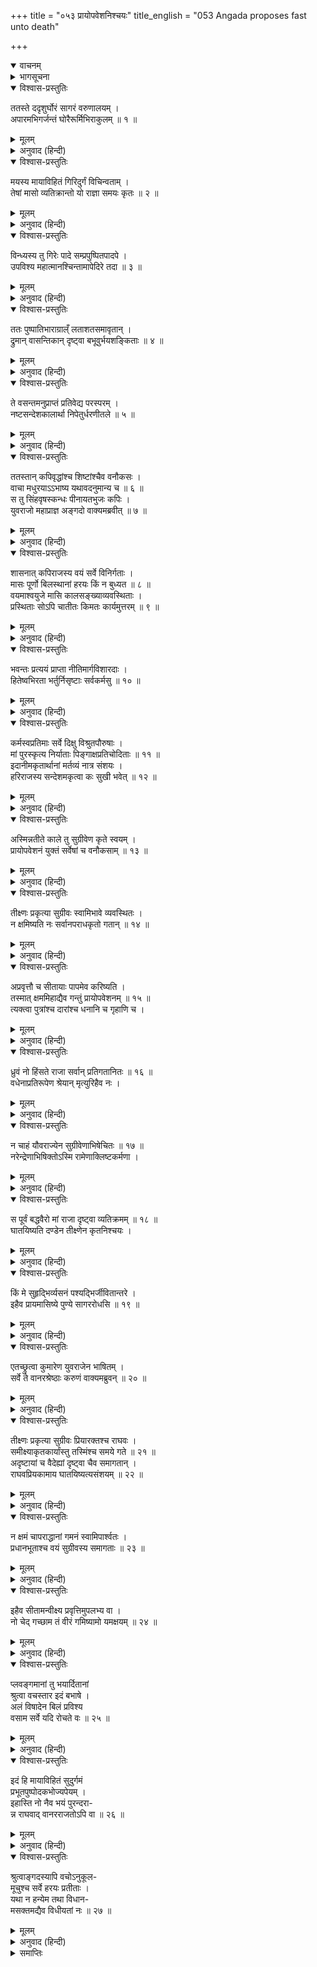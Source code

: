 +++
title = "०५३ प्रायोपवेशनिश्चयः"
title_english = "053 Angada proposes fast unto death"

+++
<details open><summary>वाचनम्</summary>
<div caption="श्रीराम-हरिसीताराममूर्ति-घनपाठिभ्यां वचनम्" class="audioEmbed" src="https://archive.org/download/Ramayana-recitation-Sriram-harisItArAmamUrti-Ghanapaati-v2/Kanda_4/Kanda_4_KSK-053-Prayo_Upavesha_Nishchayaha.mp3"></div>
</details>

<details><summary>भागसूचना</summary>

53. लौटनेकी अवधि बीत जानेपर भी कार्य सिद्ध न होनेके कारण सुग्रीवके कठोर दण्डसे डरनेवाले अङ्गद आदि वानरोंका उपवास करके प्राण त्याग देनेका निश्चय
</details>

<details open><summary>विश्वास-प्रस्तुतिः</summary>

ततस्ते ददृशुर्घोरं सागरं वरुणालयम् ।  
अपारमभिगर्जन्तं घोरैरूर्मिभिराकुलम् ॥ १ ॥
</details>

<details><summary>मूलम्</summary>

ततस्ते ददृशुर्घोरं सागरं वरुणालयम् ।  
अपारमभिगर्जन्तं घोरैरूर्मिभिराकुलम् ॥ १ ॥
</details>

<details><summary>अनुवाद (हिन्दी)</summary>

तदनन्तर उन श्रेष्ठ वानरोंने वरुणकी निवासभूमि भयंकर महासागरको देखा, जिसका कहीं पार नहीं था और जो भयानक लहरोंसे व्याप्त होकर निरन्तर गर्जना कर रहा था ॥ १ ॥
</details>

<details open><summary>विश्वास-प्रस्तुतिः</summary>

मयस्य मायाविहितं गिरिदुर्गं विचिन्वताम् ।  
तेषां मासो व्यतिक्रान्तो यो राज्ञा समयः कृतः ॥ २ ॥
</details>

<details><summary>मूलम्</summary>

मयस्य मायाविहितं गिरिदुर्गं विचिन्वताम् ।  
तेषां मासो व्यतिक्रान्तो यो राज्ञा समयः कृतः ॥ २ ॥
</details>

<details><summary>अनुवाद (हिन्दी)</summary>

मयासुरके अपनी मायाद्वारा बनाये हुए पर्वतकी दुर्गम गुफामें सीताकी खोज करते हुए उन वानरोंका वह एक मास बीत गया, जिसे राजा सुग्रीवने लौटनेका समय निश्चित किया था ॥ २ ॥
</details>

<details open><summary>विश्वास-प्रस्तुतिः</summary>

विन्ध्यस्य तु गिरेः पादे सम्प्रपुष्पितपादपे ।  
उपविश्य महात्मानश्चिन्तामापेदिरे तदा ॥ ३ ॥
</details>

<details><summary>मूलम्</summary>

विन्ध्यस्य तु गिरेः पादे सम्प्रपुष्पितपादपे ।  
उपविश्य महात्मानश्चिन्तामापेदिरे तदा ॥ ३ ॥
</details>

<details><summary>अनुवाद (हिन्दी)</summary>

विन्ध्यगिरिके पार्श्ववर्ती पर्वतपर, जहाँके वृक्ष फूलोंसे लदे थे, बैठकर वे सभी महात्मा वानर चिन्ता करने लगे ॥ ३ ॥
</details>

<details open><summary>विश्वास-प्रस्तुतिः</summary>

ततः पुष्पातिभाराग्राल्ँ लताशतसमावृतान् ।  
द्रुमान् वासन्तिकान् दृष्ट्वा बभूवुर्भयशङ्किताः ॥ ४ ॥
</details>

<details><summary>मूलम्</summary>

ततः पुष्पातिभाराग्राल्ँ लताशतसमावृतान् ।  
द्रुमान् वासन्तिकान् दृष्ट्वा बभूवुर्भयशङ्किताः ॥ ४ ॥
</details>

<details><summary>अनुवाद (हिन्दी)</summary>

जो वसन्त-ऋतुमें फलते हैं, उन आम आदिवृक्षोंकी डालियोंको मञ्जरी एवं फूलोंके अधिक भारसे झुकी हुई तथा सैकड़ों लता-वेलोंसे व्याप्त देख वे सभी सुग्रीवके भयसे थर्रा उठे (वे शरद्-ऋतुमें चले थे और शिशिर-ऋतु आ गयी थी । इसीलिये उनका भय बढ़ गया था) ॥
</details>

<details open><summary>विश्वास-प्रस्तुतिः</summary>

ते वसन्तमनुप्राप्तं प्रतिवेद्य परस्परम् ।  
नष्टसन्देशकालार्था निपेतुर्धरणीतले ॥ ५ ॥
</details>

<details><summary>मूलम्</summary>

ते वसन्तमनुप्राप्तं प्रतिवेद्य परस्परम् ।  
नष्टसन्देशकालार्था निपेतुर्धरणीतले ॥ ५ ॥
</details>

<details><summary>अनुवाद (हिन्दी)</summary>

वे एक-दूसरेको यह बताकर कि अब वसन्तका समय आना चाहता है, राजाके आदेशके अनुसार एक मासके भीतर जो काम कर लेना चाहिये था, वह न कर सकने या उसे नष्ट कर देनेके कारण भयके मारे पृथ्वीपर गिर पड़े ॥
</details>

<details open><summary>विश्वास-प्रस्तुतिः</summary>

ततस्तान् कपिवृद्धांश्च शिष्टांश्चैव वनौकसः ।  
वाचा मधुरयाऽऽभाष्य यथावदनुमान्य च ॥ ६ ॥  
स तु सिंहवृषस्कन्धः पीनायतभुजः कपिः ।  
युवराजो महाप्राज्ञ अङ्गदो वाक्यमब्रवीत् ॥ ७ ॥
</details>

<details><summary>मूलम्</summary>

ततस्तान् कपिवृद्धांश्च शिष्टांश्चैव वनौकसः ।  
वाचा मधुरयाऽऽभाष्य यथावदनुमान्य च ॥ ६ ॥  
स तु सिंहवृषस्कन्धः पीनायतभुजः कपिः ।  
युवराजो महाप्राज्ञ अङ्गदो वाक्यमब्रवीत् ॥ ७ ॥
</details>

<details><summary>अनुवाद (हिन्दी)</summary>

तब जिनके कंधे सिंह और बैलके समान मांसल थे, भुजाएँ बड़ी-बड़ी और मोटी थीं तथा जो बड़े बुद्धिमान् थे, वे युवराज अङ्गद उन श्रेष्ठ वानरों तथा अन्य वनवासी कपियोंको यथावत् सम्मान देते हुए मधुर वाणीसे सम्बोधित करके बोले— ॥ ६-७ ॥
</details>

<details open><summary>विश्वास-प्रस्तुतिः</summary>

शासनात् कपिराजस्य वयं सर्वे विनिर्गताः ।  
मासः पूर्णो बिलस्थानां हरयः किं न बुध्यत ॥ ८ ॥  
वयमाश्वयुजे मासि कालसङ्ख्याव्यवस्थिताः ।  
प्रस्थिताः सोऽपि चातीतः किमतः कार्यमुत्तरम् ॥ ९ ॥
</details>

<details><summary>मूलम्</summary>

शासनात् कपिराजस्य वयं सर्वे विनिर्गताः ।  
मासः पूर्णो बिलस्थानां हरयः किं न बुध्यत ॥ ८ ॥  
वयमाश्वयुजे मासि कालसङ्ख्याव्यवस्थिताः ।  
प्रस्थिताः सोऽपि चातीतः किमतः कार्यमुत्तरम् ॥ ९ ॥
</details>

<details><summary>अनुवाद (हिन्दी)</summary>

‘वानरो! हम सब लोग वानरराजकी आज्ञासे आश्विन मास बीतते-बीतते एक मासकी निश्चित अवधि स्वीकार करके सीताकी खोजके लिये निकले थे, किंतु हमारा वह एक मास उस गुफामें ही पूरा हो गया, क्या आपलोग इस बातको नहीं जानते? हम जब चले थे, तबसे लौटनेके लिये जो मास निर्धारित हुआ था, वह भी बीत गया; अतः अब आगे क्या करना चाहिये? ॥
</details>

<details open><summary>विश्वास-प्रस्तुतिः</summary>

भवन्तः प्रत्ययं प्राप्ता नीतिमार्गविशारदाः ।  
हितेष्वभिरता भर्तुर्निसृष्टाः सर्वकर्मसु ॥ १० ॥
</details>

<details><summary>मूलम्</summary>

भवन्तः प्रत्ययं प्राप्ता नीतिमार्गविशारदाः ।  
हितेष्वभिरता भर्तुर्निसृष्टाः सर्वकर्मसु ॥ १० ॥
</details>

<details><summary>अनुवाद (हिन्दी)</summary>

‘आपलोगोंको राजाका विश्वास प्राप्त है । आप नीतिमार्गमें निपुण हैं और स्वामीके हितमें तत्पर रहते हैं । इसीलिये आपलोग यथासमय सब कार्योंमें नियुक्त किये जाते हैं ॥ १० ॥
</details>

<details open><summary>विश्वास-प्रस्तुतिः</summary>

कर्मस्वप्रतिमाः सर्वे दिक्षु विश्रुतपौरुषाः ।  
मां पुरस्कृत्य निर्याताः पिङ्गाक्षप्रतिचोदिताः ॥ ११ ॥  
इदानीमकृतार्थानां मर्तव्यं नात्र संशयः ।  
हरिराजस्य सन्देशमकृत्वा कः सुखी भवेत् ॥ १२ ॥
</details>

<details><summary>मूलम्</summary>

कर्मस्वप्रतिमाः सर्वे दिक्षु विश्रुतपौरुषाः ।  
मां पुरस्कृत्य निर्याताः पिङ्गाक्षप्रतिचोदिताः ॥ ११ ॥  
इदानीमकृतार्थानां मर्तव्यं नात्र संशयः ।  
हरिराजस्य सन्देशमकृत्वा कः सुखी भवेत् ॥ १२ ॥
</details>

<details><summary>अनुवाद (हिन्दी)</summary>

कार्य सिद्ध करनेमें आपलोगोंकी समानता करनेवाला कोई नहीं है । आप सभी अपने पुरुषार्थके लिये सभी दिशाओंमें विख्यात हैं । इस समय वानरराज सुग्रीवकी आज्ञासे मुझे आगे करके आपलोग जिस कार्यके लिये निकले थे, उसमें आप और हम सफल न हो सके । ऐसी दशामें हमलोगोंको अपने प्राणोंसे हाथ धोना पड़ेगा, इसमें संशय नहीं है । भला वानरराजके आदेशका पालन न करके कौन सुखी रह सकता है? ॥ ११-१२ ॥
</details>

<details open><summary>विश्वास-प्रस्तुतिः</summary>

अस्मिन्नतीते काले तु सुग्रीवेण कृते स्वयम् ।  
प्रायोपवेशनं युक्तं सर्वेषां च वनौकसाम् ॥ १३ ॥
</details>

<details><summary>मूलम्</summary>

अस्मिन्नतीते काले तु सुग्रीवेण कृते स्वयम् ।  
प्रायोपवेशनं युक्तं सर्वेषां च वनौकसाम् ॥ १३ ॥
</details>

<details><summary>अनुवाद (हिन्दी)</summary>

‘स्वयं सुग्रीवने जो समय निश्चित किया था, उसके बीत जानेपर हम सब वानरोंके लिये उपवास करके प्राण त्याग देना ही ठीक जान पड़ता है ॥ १३ ॥
</details>

<details open><summary>विश्वास-प्रस्तुतिः</summary>

तीक्ष्णः प्रकृत्या सुग्रीवः स्वामिभावे व्यवस्थितः ।  
न क्षमिष्यति नः सर्वानपराधकृतो गतान् ॥ १४ ॥
</details>

<details><summary>मूलम्</summary>

तीक्ष्णः प्रकृत्या सुग्रीवः स्वामिभावे व्यवस्थितः ।  
न क्षमिष्यति नः सर्वानपराधकृतो गतान् ॥ १४ ॥
</details>

<details><summary>अनुवाद (हिन्दी)</summary>

‘सुग्रीव स्वभावसे ही कठोर हैं । फिर इस समय तो वे हमारे राजाके पदपर स्थित हैं । जब हम अपराध करके उनके पास जायँगे, तब वे कभी हमें क्षमा नहीं करेंगे ॥ १४ ॥
</details>

<details open><summary>विश्वास-प्रस्तुतिः</summary>

अप्रवृत्तौ च सीतायाः पापमेव करिष्यति ।  
तस्मात् क्षममिहाद्यैव गन्तुं प्रायोपवेशनम् ॥ १५ ॥  
त्यक्त्वा पुत्रांश्च दारांश्च धनानि च गृहाणि च ।
</details>

<details><summary>मूलम्</summary>

अप्रवृत्तौ च सीतायाः पापमेव करिष्यति ।  
तस्मात् क्षममिहाद्यैव गन्तुं प्रायोपवेशनम् ॥ १५ ॥  
त्यक्त्वा पुत्रांश्च दारांश्च धनानि च गृहाणि च ।
</details>

<details><summary>अनुवाद (हिन्दी)</summary>

‘उलटे सीताका समाचार न पानेपर हमारा वध ही कर डालेंगे, अतः हमें आज ही यहाँ स्त्री, पुत्र, धन-सम्पत्ति और घर-द्वारका मोह छोड़कर मरणान्त उपवास आरम्भ कर देना चाहिये ॥ १५ १/२ ॥
</details>

<details open><summary>विश्वास-प्रस्तुतिः</summary>

ध्रुवं नो हिंसते राजा सर्वान् प्रतिगतानितः ॥ १६ ॥  
वधेनाप्रतिरूपेण श्रेयान् मृत्युरिहैव नः ।
</details>

<details><summary>मूलम्</summary>

ध्रुवं नो हिंसते राजा सर्वान् प्रतिगतानितः ॥ १६ ॥  
वधेनाप्रतिरूपेण श्रेयान् मृत्युरिहैव नः ।
</details>

<details><summary>अनुवाद (हिन्दी)</summary>

‘यहाँसे लौटनेपर राजा सुग्रीव निश्चय ही हम सबका वध कर डालेंगे । अनुचित वधकी अपेक्षा यहीं मर जाना हमलोगोंके लिये श्रेयस्कर है ॥ १६ १/२ ॥
</details>

<details open><summary>विश्वास-प्रस्तुतिः</summary>

न चाहं यौवराज्येन सुग्रीवेणाभिषेचितः ॥ १७ ॥  
नरेन्द्रेणाभिषिक्तोऽस्मि रामेणाक्लिष्टकर्मणा ।
</details>

<details><summary>मूलम्</summary>

न चाहं यौवराज्येन सुग्रीवेणाभिषेचितः ॥ १७ ॥  
नरेन्द्रेणाभिषिक्तोऽस्मि रामेणाक्लिष्टकर्मणा ।
</details>

<details><summary>अनुवाद (हिन्दी)</summary>

‘सुग्रीवने युवराजपदपर मेरा अभिषेक नहीं किया है । अनायास ही महान् कर्म करनेवाले महाराज श्रीरामने ही उस पदपर मेरा अभिषेक किया है ॥ १७ १/२ ॥
</details>

<details open><summary>विश्वास-प्रस्तुतिः</summary>

स पूर्वं बद्धवैरो मां राजा दृष्ट्वा व्यतिक्रमम् ॥ १८ ॥  
घातयिष्यति दण्डेन तीक्ष्णेन कृतनिश्चयः ।
</details>

<details><summary>मूलम्</summary>

स पूर्वं बद्धवैरो मां राजा दृष्ट्वा व्यतिक्रमम् ॥ १८ ॥  
घातयिष्यति दण्डेन तीक्ष्णेन कृतनिश्चयः ।
</details>

<details><summary>अनुवाद (हिन्दी)</summary>

‘राजा सुग्रीवने तो पहलेसे ही मेरे प्रति वैर बाँध रखा है । इस समय आज्ञा-लङ्घनरूप मेरे अपराधको देखकर पूर्वोक्त निश्चयके अनुसार तीखे दण्डद्वारा मुझे मरवा डालेंगे ॥
</details>

<details open><summary>विश्वास-प्रस्तुतिः</summary>

किं मे सुहृद्भिर्व्यसनं पश्यद्भिर्जीवितान्तरे ।  
इहैव प्रायमासिष्ये पुण्ये सागररोधसि ॥ १९ ॥
</details>

<details><summary>मूलम्</summary>

किं मे सुहृद्भिर्व्यसनं पश्यद्भिर्जीवितान्तरे ।  
इहैव प्रायमासिष्ये पुण्ये सागररोधसि ॥ १९ ॥
</details>

<details><summary>अनुवाद (हिन्दी)</summary>

‘जीवन-कालमें मेरा व्यसन (राजाके हाथसे मेरा मरण) देखनेवाले सुहृदोंसे मुझे क्या काम है? यहीं समुद्रके पावन तटपर मैं मरणान्त उपवास करूँगा’ ॥ १९ ॥
</details>

<details open><summary>विश्वास-प्रस्तुतिः</summary>

एतच्छ्रुत्वा कुमारेण युवराजेन भाषितम् ।  
सर्वे ते वानरश्रेष्ठाः करुणं वाक्यमब्रुवन् ॥ २० ॥
</details>

<details><summary>मूलम्</summary>

एतच्छ्रुत्वा कुमारेण युवराजेन भाषितम् ।  
सर्वे ते वानरश्रेष्ठाः करुणं वाक्यमब्रुवन् ॥ २० ॥
</details>

<details><summary>अनुवाद (हिन्दी)</summary>

युवराज वालिकुमार अङ्गदकी यह बात सुनकर वे सभी श्रेष्ठ वानर करुणस्वरमें बोले— ॥ २० ॥
</details>

<details open><summary>विश्वास-प्रस्तुतिः</summary>

तीक्ष्णः प्रकृत्या सुग्रीवः प्रियारक्तश्च राघवः ।  
समीक्ष्याकृतकार्यांस्तु तस्मिंश्च समये गते ॥ २१ ॥  
अदृष्टायां च वैदेह्यां दृष्ट्वा चैव समागतान् ।  
राघवप्रियकामाय घातयिष्यत्यसंशयम् ॥ २२ ॥
</details>

<details><summary>मूलम्</summary>

तीक्ष्णः प्रकृत्या सुग्रीवः प्रियारक्तश्च राघवः ।  
समीक्ष्याकृतकार्यांस्तु तस्मिंश्च समये गते ॥ २१ ॥  
अदृष्टायां च वैदेह्यां दृष्ट्वा चैव समागतान् ।  
राघवप्रियकामाय घातयिष्यत्यसंशयम् ॥ २२ ॥
</details>

<details><summary>अनुवाद (हिन्दी)</summary>

‘सचमुच सुग्रीवका स्वभाव बड़ा कठोर है । उधर श्रीरामचन्द्रजी अपनी प्रिय पत्नी सीताके प्रति अनुरक्त हैं । सीताको खोजकर लौटनेके लिये जो अवधि निश्चित की गयी थी, वह समय व्यतीत हो जानेपर भी यदि हम कार्य किये बिना ही वहाँ उपस्थित होंगे तो उस अवस्थामें हमें देखकर और विदेहकुमारीका दर्शन किये बिना ही हमें लौटा हुआ जानकर श्रीरामचन्द्रजीका प्रिय करनेकी इच्छासे सुग्रीव हमें मरवा डालेंगे, इसमें संशय नहीं है ॥ २१-२२ ॥
</details>

<details open><summary>विश्वास-प्रस्तुतिः</summary>

न क्षमं चापराद्धानां गमनं स्वामिपार्श्वतः ।  
प्रधानभूताश्च वयं सुग्रीवस्य समागताः ॥ २३ ॥
</details>

<details><summary>मूलम्</summary>

न क्षमं चापराद्धानां गमनं स्वामिपार्श्वतः ।  
प्रधानभूताश्च वयं सुग्रीवस्य समागताः ॥ २३ ॥
</details>

<details><summary>अनुवाद (हिन्दी)</summary>

‘अतः अपराधी पुरुषोंका स्वामीके पास लौटकर जाना कदापि उचित नहीं है । हम सुग्रीवके प्रधान सहयोगी या सेवक होनेके कारण इधर उनके भेजनेसे आये थे ॥ २३ ॥
</details>

<details open><summary>विश्वास-प्रस्तुतिः</summary>

इहैव सीतामन्वीक्ष्य प्रवृत्तिमुपलभ्य वा ।  
नो चेद् गच्छाम तं वीरं गमिष्यामो यमक्षयम् ॥ २४ ॥
</details>

<details><summary>मूलम्</summary>

इहैव सीतामन्वीक्ष्य प्रवृत्तिमुपलभ्य वा ।  
नो चेद् गच्छाम तं वीरं गमिष्यामो यमक्षयम् ॥ २४ ॥
</details>

<details><summary>अनुवाद (हिन्दी)</summary>

‘यदि यहीं सीताका दर्शन करके अथवा उनका समाचार जानकर वीर सुग्रीवके पास नहीं जायँगे तो अवश्य ही हमें यमलोकमें जाना पड़ेगा’ ॥ २४ ॥
</details>

<details open><summary>विश्वास-प्रस्तुतिः</summary>

प्लवङ्गमानां तु भयार्दितानां  
श्रुत्वा वचस्तार इदं बभाषे ।  
अलं विषादेन बिलं प्रविश्य  
वसाम सर्वे यदि रोचते वः ॥ २५ ॥
</details>

<details><summary>मूलम्</summary>

प्लवङ्गमानां तु भयार्दितानां  
श्रुत्वा वचस्तार इदं बभाषे ।  
अलं विषादेन बिलं प्रविश्य  
वसाम सर्वे यदि रोचते वः ॥ २५ ॥
</details>

<details><summary>अनुवाद (हिन्दी)</summary>

भयसे पीड़ित हुए उन वानरोंका यह वचन सुनकर तारने कहा—‘यहाँ बैठकर विषाद करनेसे कोई लाभ नहीं है । यदि आपलोगोंको ठीक जँचे तो हम सब लोग स्वयंप्रभाकी उस गुफामें ही प्रवेश करके निवास करें ॥ २५ ॥
</details>

<details open><summary>विश्वास-प्रस्तुतिः</summary>

इदं हि मायाविहितं सुदुर्गमं  
प्रभूतपुष्पोदकभोज्यपेयम् ।  
इहास्ति नो नैव भयं पुरन्दरा-  
न्न राघवाद् वानरराजतोऽपि वा ॥ २६ ॥
</details>

<details><summary>मूलम्</summary>

इदं हि मायाविहितं सुदुर्गमं  
प्रभूतपुष्पोदकभोज्यपेयम् ।  
इहास्ति नो नैव भयं पुरन्दरा-  
न्न राघवाद् वानरराजतोऽपि वा ॥ २६ ॥
</details>

<details><summary>अनुवाद (हिन्दी)</summary>

‘यह गुफा मायासे निर्मित होनेके कारण अत्यन्त दुर्गम है । यहाँ फल-फूल, जल और खाने-पीनेकी दूसरी वस्तुएँ भी प्रचुर मात्रामें उपलब्ध हैं । अतः उसमें हमें न तो देवराज इन्द्रसे, न श्रीरामचन्द्रजीसे और न वानरराज सुग्रीवसे ही भय है’ ॥ २६ ॥
</details>

<details open><summary>विश्वास-प्रस्तुतिः</summary>

श्रुत्वाङ्गदस्यापि वचोऽनुकूल-  
मूचुश्च सर्वे हरयः प्रतीताः ।  
यथा न हन्येम तथा विधान-  
मसक्तमद्यैव विधीयतां नः ॥ २७ ॥
</details>

<details><summary>मूलम्</summary>

श्रुत्वाङ्गदस्यापि वचोऽनुकूल-  
मूचुश्च सर्वे हरयः प्रतीताः ।  
यथा न हन्येम तथा विधान-  
मसक्तमद्यैव विधीयतां नः ॥ २७ ॥
</details>

<details><summary>अनुवाद (हिन्दी)</summary>

तारकी कही हुई पूर्वोक्त बात, जो अङ्गदके भी अनुकूल थी, सुनकर सभी वानरोंको उसपर विश्वास हो गया । वे सब-के-सब बोल उठे—‘बन्धुओ! हमें वैसा कार्य आज ही अविलम्ब करना चाहिये, जिससे हम मारे न जायँ’ ॥ २७ ॥
</details>

<details><summary>समाप्तिः</summary>

इत्यार्षे श्रीमद्रामायणे वाल्मीकीये आदिकाव्ये किष्किन्धाकाण्डे त्रिपञ्चाशः सर्गः ॥ ५३ ॥  
इस प्रकार श्रीवाल्मीकिनिर्मित आर्षरामायण आदिकाव्यके किष्किन्धाकाण्डमें तिरपनवाँ सर्ग पूरा हुआ ॥ ५३ ॥
</details>

